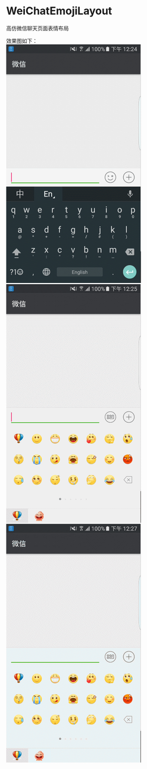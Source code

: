 # WeiChatEmojiLayout
高仿微信聊天页面表情布局

效果图如下：<br />
![gif_01](/art/emotion_01.gif)  ![gif_02](/art/emotion_02.gif) 
<br />
![gif_03](/art/emotion_03.gif) 
